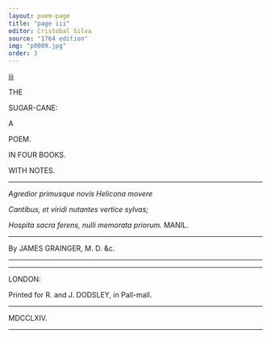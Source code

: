 ```yaml
---
layout: poem-page
title: "page iii"
editor: Cristobal Silva
source: "1764 edition"
img: "p0009.jpg"
order: 3
---
```



<!--All lines below should be centered on the page; spacing between letters changes from line-to-line, if we want to replicate-->
[iii]({{site.baseurl}}/images/{{page.img}})

THE

SUGAR-CANE:

A

POEM.

IN FOUR BOOKS.

WITH NOTES.

---
*Agredior primusque novis Helicona movere*

*Cantibus, et viridi nutantes vertice sylvas;*

*Hospita sacra ferens, nulli memorata priorum.* MANIL.

---

By JAMES GRAINGER, M. D. &c.

---

---

LONDON:

Printed for R. and J. DODSLEY, in Pall-mall.

---
MDCCLXIV.

---


